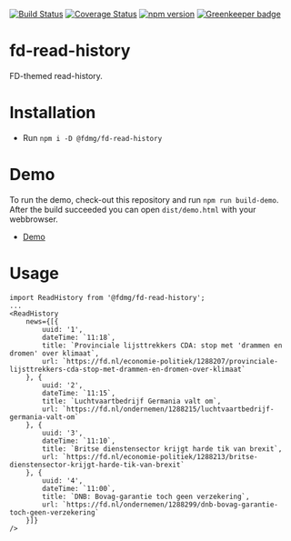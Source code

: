 [![Build Status](https://travis-ci.org/FDMediagroep/fd-ts-react-read-history.svg?branch=master)](https://travis-ci.org/FDMediagroep/fd-ts-react-read-history)
[![Coverage Status](https://coveralls.io/repos/github/FDMediagroep/fd-ts-react-read-history/badge.svg?branch=master)](https://coveralls.io/github/FDMediagroep/fd-ts-react-read-history?branch=master)
[![npm version](https://badge.fury.io/js/%40fdmg%2Ffd-read-history.svg)](https://badge.fury.io/js/%40fdmg%2Ffd-read-history)
[![Greenkeeper badge](https://badges.greenkeeper.io/FDMediagroep/fd-ts-react-read-history.svg)](https://greenkeeper.io/)

# fd-read-history
FD-themed read-history.

# Installation
* Run `npm i -D @fdmg/fd-read-history`

# Demo
To run the demo, check-out this repository and run `npm run build-demo`.
After the build succeeded you can open `dist/demo.html` with your webbrowser.
* [Demo](http://static.fd.nl/react/read-history/demo.html)

# Usage
```
import ReadHistory from '@fdmg/fd-read-history';
...
<ReadHistory
    news={[{
        uuid: '1',
        dateTime: `11:18`,
        title: `Provinciale lijsttrekkers CDA: stop met 'drammen en dromen' over klimaat`,
        url: `https://fd.nl/economie-politiek/1288207/provinciale-lijsttrekkers-cda-stop-met-drammen-en-dromen-over-klimaat`
    }, {
        uuid: '2',
        dateTime: `11:15`,
        title: `Luchtvaartbedrijf Germania valt om`,
        url: `https://fd.nl/ondernemen/1288215/luchtvaartbedrijf-germania-valt-om`
    }, {
        uuid: '3',
        dateTime: `11:10`,
        title: `Britse dienstensector krijgt harde tik van brexit`,
        url: `https://fd.nl/economie-politiek/1288213/britse-dienstensector-krijgt-harde-tik-van-brexit`
    }, {
        uuid: '4',
        dateTime: `11:00`,
        title: `DNB: Bovag-garantie toch geen verzekering`,
        url: `https://fd.nl/ondernemen/1288299/dnb-bovag-garantie-toch-geen-verzekering`
    }]}
/>
```
